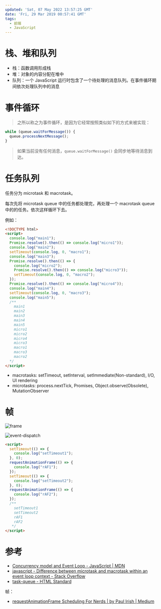 ```yaml
---
updated: 'Sat, 07 May 2022 13:57:25 GMT'
date: 'Fri, 29 Mar 2019 00:57:41 GMT'
tags:
  - 前端
  - JavaScript
---
```


# 栈、堆和队列

-   栈：函数调用形成栈
-   堆：对象的内容分配在堆中
-   队列：一个 JavaScript 运行时包含了一个待处理的消息队列。在事件循环期间依次处理队列中的消息

# 事件循环

> 之所以称之为事件循环，是因为它经常按照类似如下的方式来被实现：

```js
while (queue.waitForMessage()) {
  queue.processNextMessage();
}
```

> 如果当前没有任何消息，`queue.waitForMessage()` 会同步地等待消息到达。

# 任务队列

任务分为 microtask 和 macrotask。

每次先将 microtask queue 中的任务都处理完，再处理一个 macrotask queue 中的的任务。依次这样循环下去。

例如：

```html
<!DOCTYPE html>
<script>
  console.log("main1");
  Promise.resolve().then(() => console.log("micro1"));
  console.log("main2");
  setTimeout(console.log, 0, "macro1");
  console.log("main3");
  Promise.resolve().then(() => {
    console.log("micro2");
    Promise.resolve().then(() => console.log("micro3"));
    setTimeout(console.log, 0, "macro2");
  });
  Promise.resolve().then(() => console.log("micro4"));
  console.log("main4");
  setTimeout(console.log, 0, "macro3");
  console.log("main5");
  /**
    main1
    main2
    main3
    main4
    main5
    micro1
    micro2
    micro4
    micro3
    macro1
    macro3
    macro2
  */
</script>
```

-   macrotasks: setTimeout, setInterval, setImmediate(Non-standard), I/O, UI rendering
-   microtasks: process.nextTick, Promises, Object.observe(Obsolete), MutationObserver

# 帧

![frame](./images/frame.png)

![event-dispatch](./images/event-dispatch.png)

```html
<script>
  setTimeout(() => {
    console.log("setTimeout1");
  }, 0);
  requestAnimationFrame(() => {
    console.log("rAF1");
  });
  setTimeout(() => {
    console.log("setTimeout2");
  }, 0);
  requestAnimationFrame(() => {
    console.log("rAF2");
  });
  /**
    setTimeout1
    setTimeout2
    rAF1
    rAF2
   */
</script>
```

# 参考

-   [Concurrency model and Event Loop - JavaScript | MDN](https://developer.mozilla.org/en-US/docs/Web/JavaScript/EventLoop#Several_runtimes_communicating_together)
-   [javascript - Difference between microtask and macrotask within an event loop context - Stack Overflow](https://stackoverflow.com/questions/25915634/difference-between-microtask-and-macrotask-within-an-event-loop-context)
-   [task-queue - HTML Standard](https://html.spec.whatwg.org/multipage/webappapis.html#task-queue)

帧：

-   [requestAnimationFrame Scheduling For Nerds | by Paul Irish | Medium](https://medium.com/@paul_irish/requestanimationframe-scheduling-for-nerds-9c57f7438ef4)
